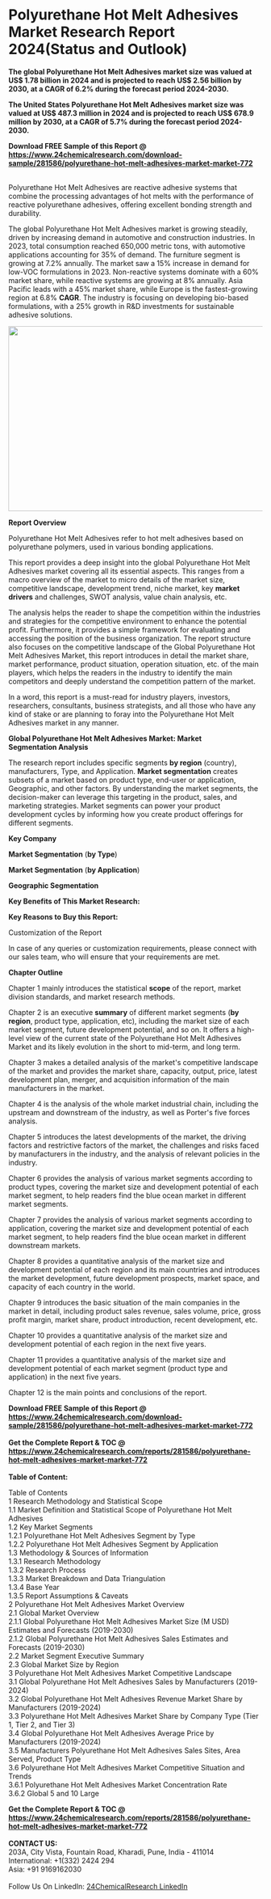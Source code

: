 <h1>Polyurethane Hot Melt Adhesives Market Research Report 2024(Status and Outlook)</h1><p><strong>The global Polyurethane Hot Melt Adhesives market size was valued at US$ 1.78 billion in 2024 and is projected to reach US$ 2.56 billion by 2030, at a CAGR of 6.2% during the forecast period 2024-2030.</strong></p><p>
</p><p><strong>The United States Polyurethane Hot Melt Adhesives market size was valued at US$ 487.3 million in 2024 and is projected to reach US$ 678.9 million by 2030, at a CAGR of 5.7% during the forecast period 2024-2030.</strong></p><div><b>Download FREE Sample of this Report @ 
            <a href="https://www.24chemicalresearch.com/download-sample/281586/polyurethane-hot-melt-adhesives-market-market-772">
            https://www.24chemicalresearch.com/download-sample/281586/polyurethane-hot-melt-adhesives-market-market-772</a></b></div><br><p>
</p><p>Polyurethane Hot Melt Adhesives are reactive adhesive systems that combine the processing advantages of hot melts with the performance of reactive polyurethane adhesives, offering excellent bonding strength and durability.</p><p>
</p><p>The global Polyurethane Hot Melt Adhesives market is growing steadily, driven by increasing demand in automotive and construction industries. In 2023, total consumption reached 650,000 metric tons, with automotive applications accounting for 35% of demand. The furniture segment is growing at 7.2% annually. The market saw a 15% increase in demand for low-VOC formulations in 2023. Non-reactive systems dominate with a 60% market share, while reactive systems are growing at 8% annually. Asia Pacific leads with a 45% market share, while Europe is the fastest-growing region at 6.8% <strong>CAGR</strong>. The industry is focusing on developing bio-based formulations, with a 25% growth in R&amp;D investments for sustainable adhesive solutions.</p><p>
</p><p><img alt="" src="https://24chemicalresearch.com/assets/report-images/PolyurethaneHotMeltAdhesivesMarket.png" style="height:366px; width:731px"></p><p>
</p><p><strong>Report Overview</strong></p><p>
</p><p></p><p>
</p><p>Polyurethane Hot Melt Adhesives refer to hot melt adhesives based on polyurethane polymers, used in various bonding applications.</p><p>
</p><p>This report provides a deep insight into the global Polyurethane Hot Melt Adhesives market covering all its essential aspects. This ranges from a macro overview of the market to micro details of the market size, competitive landscape, development trend, niche market, key <strong>market drivers</strong> and challenges, SWOT analysis, value chain analysis, etc.</p><p>
</p><p>The analysis helps the reader to shape the competition within the industries and strategies for the competitive environment to enhance the potential profit. Furthermore, it provides a simple framework for evaluating and accessing the position of the business organization. The report structure also focuses on the competitive landscape of the Global Polyurethane Hot Melt Adhesives Market, this report introduces in detail the market share, market performance, product situation, operation situation, etc. of the main players, which helps the readers in the industry to identify the main competitors and deeply understand the competition pattern of the market.</p><p>
</p><p>In a word, this report is a must-read for industry players, investors, researchers, consultants, business strategists, and all those who have any kind of stake or are planning to foray into the Polyurethane Hot Melt Adhesives market in any manner.</p><p>
</p><p><strong>Global Polyurethane Hot Melt Adhesives Market: Market Segmentation Analysis</strong></p><p>
</p><p>The research report includes specific segments <strong>by region</strong> (country), manufacturers, Type, and Application. <strong>Market segmentation</strong> creates subsets of a market based on product type, end-user or application, Geographic, and other factors. By understanding the market segments, the decision-maker can leverage this targeting in the product, sales, and marketing strategies. Market segments can power your product development cycles by informing how you create product offerings for different segments.</p><p>
<strong>Key Company</strong></p><p>
</p><p>
<strong>Market Segmentation</strong> (<strong>by Type</strong>)</p><p>
</p><p>
<strong>Market Segmentation</strong> (<strong>by Application</strong>)</p><p>
</p><p>
<strong>Geographic Segmentation</strong></p><p>
</p><p>
<strong>Key Benefits of This Market Research:</strong></p><p>
</p><p>
<strong>Key Reasons to Buy this Report:</strong></p><p>
</p><p>
</p><p>Customization of the Report</p><p>
</p><p>In case of any queries or customization requirements, please connect with our sales team, who will ensure that your requirements are met.</p><p>
</p><p><strong>Chapter Outline</strong></p><p>
</p><p>Chapter 1 mainly introduces the statistical <strong>scope</strong> of the report, market division standards, and market research methods.</p><p>
</p><p>Chapter 2 is an executive <strong>summary</strong> of different market segments (<strong>by region</strong>, product type, application, etc), including the market size of each market segment, future development potential, and so on. It offers a high-level view of the current state of the Polyurethane Hot Melt Adhesives Market and its likely evolution in the short to mid-term, and long term.</p><p>
</p><p>Chapter 3 makes a detailed analysis of the market's competitive landscape of the market and provides the market share, capacity, output, price, latest development plan, merger, and acquisition information of the main manufacturers in the market.</p><p>
</p><p>Chapter 4 is the analysis of the whole market industrial chain, including the upstream and downstream of the industry, as well as Porter's five forces analysis.</p><p>
</p><p>Chapter 5 introduces the latest developments of the market, the driving factors and restrictive factors of the market, the challenges and risks faced by manufacturers in the industry, and the analysis of relevant policies in the industry.</p><p>
</p><p>Chapter 6 provides the analysis of various market segments according to product types, covering the market size and development potential of each market segment, to help readers find the blue ocean market in different market segments.</p><p>
</p><p>Chapter 7 provides the analysis of various market segments according to application, covering the market size and development potential of each market segment, to help readers find the blue ocean market in different downstream markets.</p><p>
</p><p>Chapter 8 provides a quantitative analysis of the market size and development potential of each region and its main countries and introduces the market development, future development prospects, market space, and capacity of each country in the world.</p><p>
</p><p>Chapter 9 introduces the basic situation of the main companies in the market in detail, including product sales revenue, sales volume, price, gross profit margin, market share, product introduction, recent development, etc.</p><p>
</p><p>Chapter 10 provides a quantitative analysis of the market size and development potential of each region in the next five years.</p><p>
</p><p>Chapter 11 provides a quantitative analysis of the market size and development potential of each market segment (product type and application) in the next five years.</p><p>
</p><p>Chapter 12 is the main points and conclusions of the report.</p><div><b>Download FREE Sample of this Report @ 
            <a href="https://www.24chemicalresearch.com/download-sample/281586/polyurethane-hot-melt-adhesives-market-market-772">
            https://www.24chemicalresearch.com/download-sample/281586/polyurethane-hot-melt-adhesives-market-market-772</a></b></div><br><div><b>Get the Complete Report & TOC @ 
            <a href="https://www.24chemicalresearch.com/reports/281586/polyurethane-hot-melt-adhesives-market-market-772">
            https://www.24chemicalresearch.com/reports/281586/polyurethane-hot-melt-adhesives-market-market-772</a></b></div><br>
            <b>Table of Content:</b><p>Table of Contents<br />
 1 Research Methodology and Statistical Scope<br />
 1.1 Market Definition and Statistical Scope of Polyurethane Hot Melt Adhesives<br />
 1.2 Key Market Segments<br />
 1.2.1 Polyurethane Hot Melt Adhesives Segment by Type<br />
 1.2.2 Polyurethane Hot Melt Adhesives Segment by Application<br />
 1.3 Methodology & Sources of Information<br />
 1.3.1 Research Methodology<br />
 1.3.2 Research Process<br />
 1.3.3 Market Breakdown and Data Triangulation<br />
 1.3.4 Base Year<br />
 1.3.5 Report Assumptions & Caveats<br />
 2 Polyurethane Hot Melt Adhesives Market Overview<br />
 2.1 Global Market Overview<br />
 2.1.1 Global Polyurethane Hot Melt Adhesives Market Size (M USD) Estimates and Forecasts (2019-2030)<br />
 2.1.2 Global Polyurethane Hot Melt Adhesives Sales Estimates and Forecasts (2019-2030)<br />
 2.2 Market Segment Executive Summary<br />
 2.3 Global Market Size by Region<br />
 3 Polyurethane Hot Melt Adhesives Market Competitive Landscape<br />
 3.1 Global Polyurethane Hot Melt Adhesives Sales by Manufacturers (2019-2024)<br />
 3.2 Global Polyurethane Hot Melt Adhesives Revenue Market Share by Manufacturers (2019-2024)<br />
 3.3 Polyurethane Hot Melt Adhesives Market Share by Company Type (Tier 1, Tier 2, and Tier 3)<br />
 3.4 Global Polyurethane Hot Melt Adhesives Average Price by Manufacturers (2019-2024)<br />
 3.5 Manufacturers Polyurethane Hot Melt Adhesives Sales Sites, Area Served, Product Type<br />
 3.6 Polyurethane Hot Melt Adhesives Market Competitive Situation and Trends<br />
 3.6.1 Polyurethane Hot Melt Adhesives Market Concentration Rate<br />
 3.6.2 Global 5 and 10 Large</p><div><b>Get the Complete Report & TOC @ 
            <a href="https://www.24chemicalresearch.com/reports/281586/polyurethane-hot-melt-adhesives-market-market-772">
            https://www.24chemicalresearch.com/reports/281586/polyurethane-hot-melt-adhesives-market-market-772</a></b></div><br><b>CONTACT US:</b><br>
            203A, City Vista, Fountain Road, Kharadi, Pune, India - 411014<br>
            International: +1(332) 2424 294<br>
            Asia: +91 9169162030 <br><br>
            Follow Us On LinkedIn: <a href="https://www.linkedin.com/company/24chemicalresearch/">24ChemicalResearch LinkedIn</a>